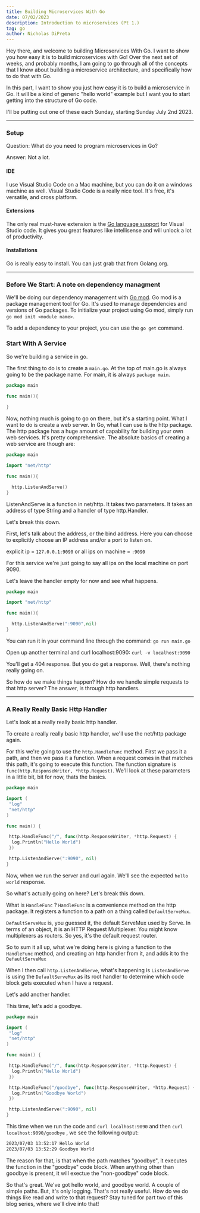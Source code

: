 ```yaml
---
title: Building Microservices With Go
date: 07/02/2023
description: Introduction to microservices (Pt 1.)
tag: go
author: Nicholas DiPreta
---
```


Hey there, and welcome to building Microservices With Go. I want to show you how easy it is to build microservices with Go! Over the next set of weeks, and probably months, I am going to go through all of the concepts that I know about building a microservice architecture, and specifically how to do that with Go.

In this part, I want to show you just how easy it is to build a microservice in Go. It will be a kind of generic "hello world" example but I want you to start getting into the structure of Go code.

I'll be putting out one of these each Sunday, starting Sunday July 2nd 2023.

---

### Setup

Question: What do you need to program microservices in Go?

Answer: Not a lot.

#### IDE

I use Visual Studio Code on a Mac machine, but you can do it on a windows machine as well. Visual Studio Code is a really nice tool. It's free, it's versatile, and cross platform.

#### Extensions

The only real must-have extension is the [Go language support](https://marketplace.visualstudio.com/items?itemName=golang.Go) for Visual Studio code. It gives you great features like intellisense and will unlock a lot of productivity.

#### Installations

Go is really easy to install. You can just grab that from Golang.org.

---

### Before We Start: A note on dependency managment

We'll be doing our dependency management with [Go mod](https://go.dev/ref/mod). Go mod is a package management tool for Go. It's used to manage dependencies and versions of
Go packages. To initialize your project using Go mod, simply run `go mod init <module name>`.

To add a dependency to your project, you can use the `go get` command.

### Start With A Service

So we're building a service in go.

The first thing to do is to create a `main.go`. At the top of main.go is always going to be the package name. For main, it is always  `package main`.

```Go
package main

func main(){
  
}
```

Now, nothing much is going to go on there, but it's a starting point. What I want to do is create a web server. In Go, what I can use is the http package. The http package has a huge amount of capability for building your own web services. It's pretty comprehensive. The absolute basics of creating a web service are though are:

```Go
package main

import "net/http"

func main(){

  http.ListenAndServe()
}
```

ListenAndServe is a function in net/http. It takes two parameters. It takes an address of type String and a handler of type http.Handler.

Let's break this down.

First, let's talk about the address, or the bind address. Here you can choose to explicitly choose an IP address and/or a port to listen on.

explicit ip = ```127.0.0.1:9090``` or
all ips on machine = ```:9090```

For this service we're just going to say all ips on the local machine on port 9090.

Let's leave the handler empty for now and see what happens.

```Go
package main

import "net/http"

func main(){

  http.ListenAndServe(":9090",nil)
}
```

You can run it in your command line through the command:
```go run main.go```

Open up another terminal and curl localhost:9090:
```curl -v localhost:9090```

You'll get a 404 response. But you do get a response. Well, there's nothing really going on.

So how do we make things happen? How do we handle simple requests to that http server? The answer, is through http handlers.

---

### A Really Really Basic Http Handler

Let's look at a really really basic http handler.

To create a really really basic http handler, we'll use the net/http package again.

For this we're going to use the `http.HandleFunc` method. First we pass it a path, and then we pass it a function. When a request comes in that matches this path, it's going to execute this function. The function signature is ```func(http.ResponseWriter, *http.Request)```. We'll look at these parameters in a little bit, bit for now, thats the basics.

```Go
package main

import (
 "log"
 "net/http"
)

func main() {

 http.HandleFunc("/", func(http.ResponseWriter, *http.Request) {
  log.Println("Hello World")
 })

 http.ListenAndServe(":9090", nil)
}
```

Now, when we run the server and curl again. We'll see the expected `hello world` response.

So what's actually going on here? Let's break this down.

What is `HandleFunc` ? `HandleFunc` is a convenience method on the http package. It registers a function to a path on a thing called `DefaultServeMux`.

`DefaultServeMux` is, you guessed it, the default ServeMux used by Serve. In terms of an object, it is an HTTP Request Multiplexer. You might know multiplexers as routers. So yes, it's the default request router.

So to sum it all up, what we're doing here is giving a function to the `HandleFunc` method, and creating an http handler from it, and adds it to the `DefaultServeMux`

When I then call ```http.ListenAndServe```, what's happening is ```ListenAndServe``` is using the ```DefaultServeMux``` as its root handler to determine which code block gets executed when I have a request.

Let's add another handler.

This time, let's add a goodbye.

```Go
package main

import (
 "log"
 "net/http"
)

func main() {

 http.HandleFunc("/", func(http.ResponseWriter, *http.Request) {
  log.Println("Hello World")
 })

 http.HandleFunc("/goodbye", func(http.ResponseWriter, *http.Request) {
  log.Println("Goodbye World")
 })

 http.ListenAndServe(":9090", nil)
}
```

This time when we run the code and `curl localhost:9090` and then `curl localhost:9090/goodbye` , we see the following output:

```bash
2023/07/03 13:52:17 Hello World
2023/07/03 13:52:29 Goodbye World
```

The reason for that, is that when the path matches "goodbye", it executes the function in the "goodbye" code block. When anything other than goodbye is present, it will exectue the "non-goodbye" code block.

So that's great. We've got hello world, and goodbye world. A couple of simple paths. But, it's only logging. That's not really useful. How do we do things like read and write to that request? Stay tuned for part two of this blog series, where we'll dive into that!
